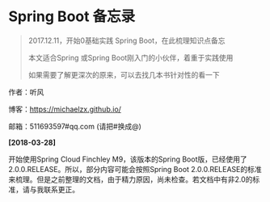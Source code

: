 # Spring Boot 备忘录

> 2017.12.11，开始0基础实践 Spring Boot，在此梳理知识点备忘
>
> 本文适合Spring 或Spring Boot刚入门的小伙伴，着重于实践使用
> 
> 如果需要了解更深次的原来，可以去找几本书针对性的看一下

作者：听风

博客：https://michaelzx.github.io/

邮箱：511693597#qq.com (请把#换成@)



**[2018-03-28]**

开始使用Spring Cloud Finchley M9，该版本的Spring Boot版，已经使用了2.0.0.RELEASE。所以，部分内容可能会按照Spring Boot 2.0.0.RELEASE的标准来梳理。但是之前整理的文档，由于精力原因，尚未检查。若文档中有非2.0的标准，请与我联系更正。